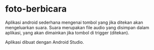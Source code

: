 # foto-berbicara
Aplikasi android sederhana mengenai tombol yang jika ditekan akan mengeluarkan suara. Suara merupakan file audio yang disimpan dalam aplikasi, yang akan dimainkan jika tombol di trigger (ditekan).

Aplikasi dibuat dengan Android Studio.
